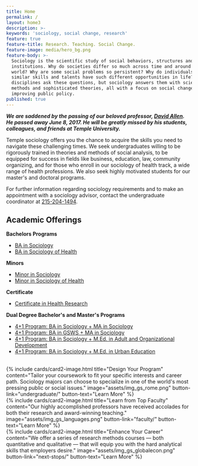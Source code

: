 ```yaml
---
title: Home
permalink: /
layout: home3
description: >-
keywords: 'sociology, social change, research'
feature: true
feature-title: Research. Teaching. Social Change.
feature-image: media/hero_bg.png
feature-body: >-
  Sociology is the scientific study of social behaviors, structures and
  institutions. Why do societies differ so much across time and around the
  world? Why are some social problems so persistent? Why do individuals with
  similar skills and talents have such different opportunities in life? Many
  disciplines ask these questions, but sociology answers them with scientific
  methods and sophisticated theories, all with a focus on social change and
  improving public policy.
published: true
---
```


**_We are saddened by the passing of our beloved professor, [David Allen](https://liberalarts.temple.edu/about-us/newsroom/memoriam-david-allen).  He passed away June 8, 2017.  He will be greatly missed by his students, colleagues, and friends at Temple University._**

Temple sociology offers you the chance to acquire the skills you need to navigate these challenging times. We seek undergraduates willing to be rigorously trained in theories and methods of social analysis, to be equipped for success in fields like business, education, law, community organizing, and for those who enroll in our sociology of health track, a wide range of health professions. We also seek highly motivated students for our master's and doctoral programs.

For further information regarding sociology requirements and to make an appointment with a sociology advisor, contact the undergraduate coordinator at [215-204-1494](tel:2152041494).

## Academic Offerings

**Bachelors Programs**<br/>
- [BA in Sociology](http://bulletin.temple.edu/undergraduate/liberal-arts/sociology/ba-sociology/)
- [BA in Sociology of Health](http://bulletin.temple.edu/undergraduate/liberal-arts/sociology/ba-sociology-health-track/)

**Minors**<br/>
- [Minor in Sociology](http://bulletin.temple.edu/undergraduate/liberal-arts/sociology/minor-sociology/)
- [Minor in Sociology of Health](http://bulletin.temple.edu/undergraduate/liberal-arts/sociology/minor-sociology-health/)

**Certificate**<br/>
- [Certificate in Health Research](http://bulletin.temple.edu/undergraduate/liberal-arts/sociology/certificate-health-research/)

**Dual Degree Bachelor's and Master's Programs**<br/>
- [4+1 Program: BA in Sociology + MA in Sociology](https://sites.temple.edu/acceleratedsociology/)
- [4+1 Program: BA in GSWS + MA in Sociology](https://sites.temple.edu/gswssoc/)
- [4+1 Program: BA in Sociology + M.Ed. in Adult and Organizational Development](http://education.temple.edu/aod/sociology-ba-adult-organizational-development-med)
- [4+1 Program: BA in Sociology + M.Ed. in Urban Education](http://education.temple.edu/urbaned/accelerated-program-dual-degree-41-sociology-ba-and-urban-education-med)

<div class="row row-wider">
<br />
<div class="col m12 l4">{% include cards/card2-image.html title="Design Your Program" content="Tailor your coursework to fit your specific interests and career path. Sociology majors can choose to specialize in one of the world's most pressing public or social issues." image="assets/img_gs_rome.png"  button-link="undergraduate/" button-text="Learn More" %}</div>
<div class="col m12 l4">{% include cards/card2-image.html title="Learn from Top Faculty" content="Our highly accomplished professors have received accolades for both their research and award-winning teaching." image="assets/img_gs_languages.png" button-link="faculty/" button-text="Learn More" %}</div>
<div class="col m12 l4">{% include cards/card2-image.html title="Enhance Your Career" content="We offer a series of research methods courses — both quantitative and qualitative — that will equip you with the hard analytical skills that employers desire." image="assets/img_gs_globalecon.png"  button-link="next-stops/" button-text="Learn More" %}</div>
</div>
